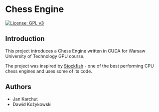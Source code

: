 # Chess Engine
[![License: GPL v3](https://img.shields.io/badge/License-GPLv3-blue.svg)](https://www.gnu.org/licenses/gpl-3.0)

## Introduction

This project introduces a Chess Engine written in CUDA for Warsaw University of Technology GPU course.

The project was inspired by [Stockfish](https://github.com/official-stockfish/Stockfish) - one of the best performing CPU chess engines and uses some of its code.

## Authors

- Jan Karchut 
- Dawid Kożykowski

